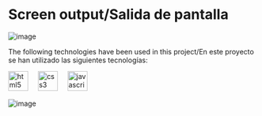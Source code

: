 <h1>Screen output/Salida de pantalla</h1>

![image](https://github.com/user-attachments/assets/78fdf2f1-2e98-43a3-8964-d5f0c7a8e86b)

<p>The following technologies have been used in this project/En este proyecto se han utilizado las siguientes tecnologías:</p>

<div align="left">
  <img src="https://cdn.jsdelivr.net/gh/devicons/devicon/icons/html5/html5-original.svg" height="40" alt="html5 logo"  />
  <img width="12" />
  <img src="https://cdn.jsdelivr.net/gh/devicons/devicon/icons/css3/css3-original.svg" height="40" alt="css3 logo"  />
  <img width="12" />
  <img src="https://cdn.jsdelivr.net/gh/devicons/devicon/icons/javascript/javascript-original.svg" height="40" alt="javascript logo"  />
</div>

![image](https://github.com/user-attachments/assets/cee48639-cb89-4a1c-80fc-6ca5580fe3ab)

⠀⠀⠀⠀⠀⠀⠀⠀⠀⠀⠀
###
